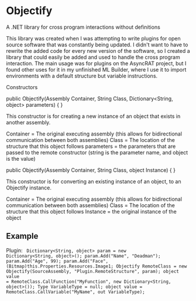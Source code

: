 # Objectify
A .NET library for cross program interactions without definitions

This library was created when I was attempting to write plugins for open source software that was constantly being updated.
I didn't want to have to rewrite the added code for every new version of the software, so I created a library that could easily
be added and used to handle the cross program interaction. The main usage was for plugins on the AsyncRAT project, but I found other
uses for it in my unfinished ML Builder, where I use it to import environments with a default structure but variable instructions.

Constructors

public Objectify(Assembly Container, String Class, Dictionary<String, object> parameters) {  }

This constructor is for creating a new instance of an object that exists in another assembly.

Container = The original executing assembly (this allows for bidirectional communication between both assemblies)
Class = The location of the structure that this object follows
parameters = the parameters that are passed to the remote constructor (string is the parameter name, and object is the value)


public Objectify(Assembly Container, String Class, object Instance) {  }

This constructor is for converting an existing instance of an object, to an Objectify instance.

Container = The original executing assembly (this allows for bidirectional communication between both assemblies)
Class = The location of the structure that this object follows
Instance = the original instance of the object

Example
-------------------------------------------------------------------------------------------------------------------

Plugin:
<code>
Dictionary<String, object> param = new Dictionary<String, object>();
param.Add("Name", "Deadman");
param.Add("Age", 99);
param.Add("Face", (Bitmap)this.Properties.Resources.Image1;
Objectify RemoteClass = new Objectify(SourceAssembly, "Plugin.RemoteStructure", param);
object value = RemoteClass.CallFunction("MyFunction", new Dictionary<String, object>());
Type VariableType = null;
object value = RemoteClass.CallVariable("MyName", out VariableType);
</code>
